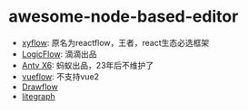 # awesome-node-based-editor

- [xyflow](https://github.com/xyflow/xyflow): 原名为reactflow，王者，react生态必选框架
- [LogicFlow](https://github.com/didi/LogicFlow): 滴滴出品
- [Antv X6](https://github.com/antvis/X6): 蚂蚁出品，23年后不维护了
- [vueflow](https://github.com/bcakmakoglu/vue-flow): 不支持vue2
- [Drawflow](https://github.com/jerosoler/Drawflow)
- [litegraph](https://github.com/jagenjo/litegraph.js)
